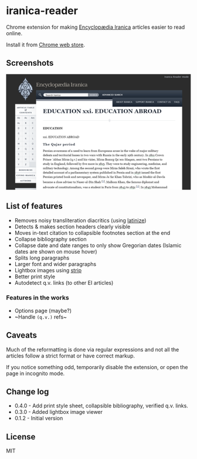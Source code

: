 # iranica-reader
Chrome extension for making [Encyclopædia Iranica](http://www.iranicaonline.org/) articles easier to read online.


Install it from [Chrome web store](https://chrome.google.com/webstore/detail/iranica-reader/cicchdojpmpeipimmafllabaedlopopm).

## Screenshots

![sample article](./web-store/images/iranica-sample-article-1.png)[]()

## List of features

* Removes noisy transliteration diacritics (using [latinize](https://github.com/dundalek/latinize))
* Detects & makes section headers clearly visible
* Moves in-text citation to collapsible footnotes section at the end
* Collapse bibliography section
* Collapse date and date ranges to only show Gregorian dates (Islamic dates are shown on mouse hover)
* Splits long paragraphs
* Larger font and wider paragraphs
* Lightbox images using [strip](http://www.stripjs.com/)
* Better print style
* Autodetect q.v. links (to other EI articles)

### Features in the works
* Options page (maybe?)
* ~Handle `(q.v.)` refs~

## Caveats

Much of the reformatting is done via regular expressions and not all the articles follow a strict format or have correct markup.  

If you notice something odd, temporarily disable the extension, or open the page in incognito mode.

## Change log

- 0.4.0 - Add print style sheet, collapsible bibliography, verified q.v. links.
- 0.3.0 - Added lightbox image viewer
- 0.1.2 - Initial version


## License

MIT
